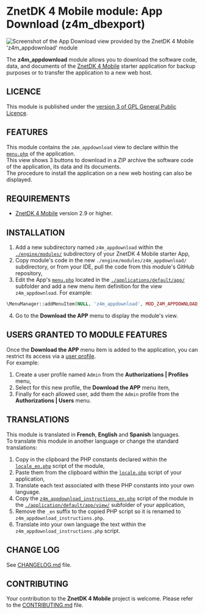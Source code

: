# ZnetDK 4 Mobile module: App Download (z4m_dbexport)
![Screenshot of the App Download view provided by the ZnetDK 4 Mobile 'z4m_appdownload' module](https://mobile.znetdk.fr/applications/default/public/images/modules/z4m_appdownload/screenshot.jpg)

The **z4m_appdownload** module allows you to download the software code, data, and documents of the [ZnetDK 4 Mobile](/../../../znetdk4mobile) starter application for backup purposes or to transfer the application to a new web host.

## LICENCE
This module is published under the [version 3 of GPL General Public Licence](LICENSE.TXT).

## FEATURES
This module contains the `z4m_appdownload` view to declare within the [`menu.php`](/../../../znetdk4mobile/blob/master/applications/default/app/menu.php)
of the application.  
This view shows 3 buttons to download in a ZIP archive the software code of the application, its data and its documents.  
The procedure to install the application on a new web hosting can also be displayed. 

## REQUIREMENTS
- [ZnetDK 4 Mobile](/../../../znetdk4mobile) version 2.9 or higher.

## INSTALLATION
1. Add a new subdirectory named `z4m_appdownload` within the
[`./engine/modules/`](/../../../znetdk4mobile/tree/master/engine/modules/) subdirectory of your
ZnetDK 4 Mobile starter App,
2. Copy module's code in the new `./engine/modules/z4m_appdownload/` subdirectory,
or from your IDE, pull the code from this module's GitHub repository,
3. Edit the App's [`menu.php`](/../../../znetdk4mobile/blob/master/applications/default/app/menu.php)
located in the [`./applications/default/app/`](/../../../znetdk4mobile/tree/master/applications/default/app/)
subfolder and add a new menu item definition for the view `z4m_appdownload`.
For example:  
```php
\MenuManager::addMenuItem(NULL, 'z4m_appdownload', MOD_Z4M_APPDOWNLOAD_MENU_LABEL, 'fa-cloud-download');
```
4. Go to the **Download the APP** menu to display the module's view. 

## USERS GRANTED TO MODULE FEATURES
Once the **Download the APP** menu item is added to the application, you can restrict 
its access via a [user profile](https://mobile.znetdk.fr/settings#z4m-settings-user-rights).  
For example:
1. Create a user profile named `Admin` from the **Authorizations | Profiles** menu,
2. Select for this new profile, the **Download the APP** menu item,
3. Finally for each allowed user, add them the `Admin` profile from the
**Authorizations | Users** menu. 

## TRANSLATIONS
This module is translated in **French**, **English** and **Spanish** languages.  
To translate this module in another language or change the standard
translations:
1. Copy in the clipboard the PHP constants declared within the 
[`locale_en.php`](mod/lang/locale_en.php) script of the module,
2. Paste them from the clipboard within the
[`locale.php`](/../../../znetdk4mobile/blob/master/applications/default/app/lang/locale.php) script of your application,   
3. Translate each text associated with these PHP constants into your own language.
4. Copy the [`z4m_appdownload_instructions_en.php`](mod/view/z4m_appdownload_instructions_en.php) script of the module
in the [`./application/default/app/view/`](/../../../znetdk4mobile/blob/master/applications/default/app/view) subfolder of your application,
5. Remove the `_en` suffix to the copied PHP script so it is renamed to `z4m_appdownload_instructions.php`.
6. Translate into your own language the text within the `z4m_appdownload_instructions.php` script.

## CHANGE LOG
See [CHANGELOG.md](CHANGELOG.md) file.

## CONTRIBUTING
Your contribution to the **ZnetDK 4 Mobile** project is welcome. Please refer to the [CONTRIBUTING.md](https://github.com/pascal-martinez/znetdk4mobile/blob/master/CONTRIBUTING.md) file.
